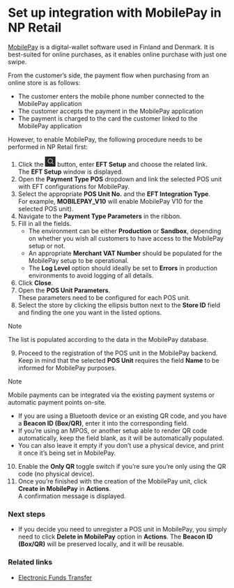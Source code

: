 # Set up integration with MobilePay in NP Retail

[MobilePay](https://www.mobilepay.dk/) is a digital-wallet software used in Finland and Denmark. It is best-suited for online purchases, as it enables online purchase with just one swipe. 

From the customer’s side, the payment flow when purchasing from an online store is as follows: 

 - The customer enters the mobile phone number connected to the MobilePay application 
 - The customer accepts the payment in the MobilePay application
 - The payment is charged to the card the customer linked to the MobilePay application 

However, to enable MobilePay, the following procedure needs to be performed in NP Retail first:

1. Click the ![Lightbulb that opens the Tell Me feature](../../../images/Icons/Lightbulb_icon.png "Tell Me what you want to do") button, enter **EFT Setup** and choose the related link.         
   The **EFT Setup** window is displayed.
2. Open the **Payment Type POS** dropdown and link the selected POS unit with EFT configurations for MobilePay.    
3. Select the appropriate **POS Unit No.** and the **EFT Integration Type**.     
   For example, **MOBILEPAY_V10** will enable MobilePay V10 for the selected POS unit).
4. Navigate to the **Payment Type Parameters** in the ribbon.  
5. Fill in all the fields.   
    - The environment can be either **Production** or **Sandbox**, depending on whether you wish all customers to have access to the MobilePay setup or not. 
    - An appropriate **Merchant VAT Number** should be populated for the MobilePay setup to be operational.
    - The **Log Level** option should ideally be set to **Errors** in production environments to avoid logging of all details.
6. Click **Close**.
7. Open the **POS Unit Parameters**.  
   These parameters need to be configured for each POS unit.
8. Select the store by clicking the ellipsis button next to the **Store ID** field and finding the one you want in the listed options.


> [!NOTE]
> The list is populated according to the data in the MobilePay database.  
  
9. Proceed to the registration of the POS unit in the MobilePay backend. Keep in mind that the selected **POS Unit** requires the field **Name** to be informed for MobilePay purposes.
  
> [!NOTE]
> Mobile payments can be integrated via the existing payment systems or automatic payment points on-site.  

   - If you are using a Bluetooth device or an existing QR code, and you have a **Beacon ID (Box/QR)**, enter it into the corresponding field.
   - If you’re using an MPOS, or another setup able to render QR code automatically, keep the field blank, as it will be automatically populated.
   - You can also leave it empty if you don’t use a physical device, and print it once it’s being set in MobilePay.
 
10. Enable the **Only QR** toggle switch if you’re sure you’re only using the QR code (no physical device). 
11. Once you’re finished with the creation of the MobilePay unit, click **Create in MobilePay** in **Actions**.   
    A confirmation message is displayed.

### Next steps

 - If you decide you need to unregister a POS unit in MobilePay, you simply need to click **Delete in MobilePay** option in **Actions**. The **Beacon ID (Box/QR)** will be preserved locally, and it will be reusable.


### Related links

- [Electronic Funds Transfer](../intro.md)